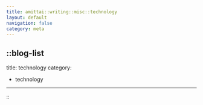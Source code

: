 ```yaml
---
title: amittai::writing::misc::technology
layout: default
navigation: false
category: meta
---
```


::blog-list
---
title: technology
category:
  - technology
---
::

